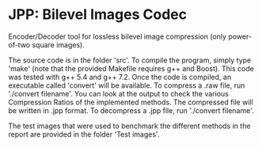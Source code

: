 # JPP: Bilevel Images Codec
Encoder/Decoder tool for  lossless bilevel image compression (only power-of-two square images).

The source code is in the folder 'src'. To compile the program, simply type 'make' (note that the provided Makefile requires g++ and Boost). This code was tested with g++ 5.4 and g++ 7.2. Once the code is compiled, an executable called 'convert' will be available.
To compress a .raw file, run './convert filename'. You can look at the output to check the various Compression Ratios of the implemented methods. The compressed file will be written in .jpp format.
To decompress a .jpp file, run './convert filename'.

The test images that were used to benchmark the different methods in the report are provided in the folder 'Test images'.
